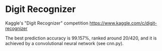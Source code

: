 # Digit Recognizer

Kaggle's "Digit Recognizer" competition
https://www.kaggle.com/c/digit-recognizer

The best prediction accuracy is 99.157%, ranked around 20/420, and it is achieved by a convolutional neural network (see cnn.py).


